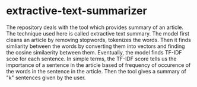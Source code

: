 # extractive-text-summarizer
The repository deals with the tool which provides summary of an article.
The technique used here is called extractive text summary. The model first cleans an article by removing stopwords, tokenizes the words. Then it finds simliarity between the words by converting them into vectors and finding the cosine similaerity between them.
Eventually, the model finds TF-IDF scoe for each sentence. In simple terms, the TF-IDF score tells us the importance of a sentence in the article based of frequency of occurence of the words in the sentence in the article. Then the tool gives a summary of "k" sentences given by the user. 
